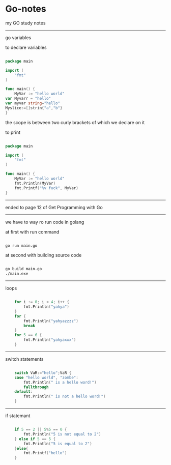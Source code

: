 # Go-notes
my GO study notes
________________ 

go variables 

to declare variables 

```go

package main

import (
	"fmt"
)

func main() {
	MyVar := "hello world"
var Myvarr = "hello"
var myvar string="hello"
Myslice:=[]strin{"a","b"}
}

```
the scope is between two curly brackets of which we declare on it

to print 

```go

package main

import (
	"fmt"
)

func main() {
	MyVar := "hello world"
	fmt.Println(MyVar)
	fmt.Printf("%v fuck", MyVar)
}


```

__________________________

ended to page 12 of  Get Programming with Go


_________________________________________________________________________________


we have to way ro run code in golang 

at first with run command

```bash

go run main.go

```

at second with building source code

```bash

go build main.go
./main.exe

```

________________________________________

loops

```go

	for i := 0; i < 4; i++ {
		fmt.Println("yahya")
	}
	for {
		fmt.Println("yahyazzzz")
		break
	}
	for 5 == 6 {
		fmt.Println("yahyaxxx")
	}

```
____________________

switch statements

```go

	switch VaR:="hello";VaR {
	case "hello world", "zombe":
		fmt.Println(" is a hello word!")
		fallthrough
	default:
		fmt.Println(" is not a hello word!")
	}

```

____________________________________

if statemant

```go

	if 5 == 2 || 5%5 == 0 {
		fmt.Println("5 is not equal to 2")
	} else if 5 == 5 {
		fmt.Println("5 is equal to 2")
	}else{
		fmt.Printf("hello")
	}

```
